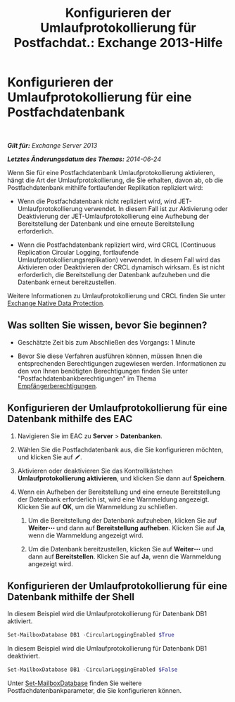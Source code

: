 ﻿---
title: 'Konfigurieren der Umlaufprotokollierung für Postfachdat.: Exchange 2013-Hilfe'
TOCTitle: Konfigurieren der Umlaufprotokollierung für eine Postfachdatenbank
ms:assetid: 29cbd7cd-382b-4e0d-8368-2e49e75df2fc
ms:mtpsurl: https://technet.microsoft.com/de-de/library/Dn756374(v=EXCHG.150)
ms:contentKeyID: 62524851
ms.date: 04/24/2018
mtps_version: v=EXCHG.150
ms.translationtype: HT
---

# Konfigurieren der Umlaufprotokollierung für eine Postfachdatenbank

 

_**Gilt für:** Exchange Server 2013_

_**Letztes Änderungsdatum des Themas:** 2014-06-24_

Wenn Sie für eine Postfachdatenbank Umlaufprotokollierung aktivieren, hängt die Art der Umlaufprotokollierung, die Sie erhalten, davon ab, ob die Postfachdatenbank mithilfe fortlaufender Replikation repliziert wird:

  - Wenn die Postfachdatenbank nicht repliziert wird, wird JET-Umlaufprotokollierung verwendet. In diesem Fall ist zur Aktivierung oder Deaktivierung der JET-Umlaufprotokollierung eine Aufhebung der Bereitstellung der Datenbank und eine erneute Bereitstellung erforderlich.

  - Wenn die Postfachdatenbank repliziert wird, wird CRCL (Continuous Replication Circular Logging, fortlaufende Umlaufprotokollierungsreplikation) verwendet. In diesem Fall wird das Aktivieren oder Deaktivieren der CRCL dynamisch wirksam. Es ist nicht erforderlich, die Bereitstellung der Datenbank aufzuheben und die Datenbank erneut bereitzustellen.

Weitere Informationen zu Umlaufprotokollierung und CRCL finden Sie unter [Exchange Native Data Protection](backup-restore-and-disaster-recovery-exchange-2013-help.md).

## Was sollten Sie wissen, bevor Sie beginnen?

  - Geschätzte Zeit bis zum Abschließen des Vorgangs: 1 Minute

  - Bevor Sie diese Verfahren ausführen können, müssen Ihnen die entsprechenden Berechtigungen zugewiesen werden. Informationen zu den von Ihnen benötigten Berechtigungen finden Sie unter "Postfachdatenbankberechtigungen" im Thema [Empfängerberechtigungen](recipients-permissions-exchange-2013-help.md).

## Konfigurieren der Umlaufprotokollierung für eine Datenbank mithilfe des EAC

1.  Navigieren Sie im EAC zu **Server** \> **Datenbanken**.

2.  Wählen Sie die Postfachdatenbank aus, die Sie konfigurieren möchten, und klicken Sie auf ![Bearbeitungssymbol](images/Bb124582.6f53ccb2-1f13-4c02-bea0-30690e6ea71d(EXCHG.150).gif "Bearbeitungssymbol").

3.  Aktivieren oder deaktivieren Sie das Kontrollkästchen **Umlaufprotokollierung aktivieren**, und klicken Sie dann auf **Speichern**.

4.  Wenn ein Aufheben der Bereitstellung und eine erneute Bereitstellung der Datenbank erforderlich ist, wird eine Warnmeldung angezeigt. Klicken Sie auf **OK**, um die Warnmeldung zu schließen.
    
    1.  Um die Bereitstellung der Datenbank aufzuheben, klicken Sie auf **Weiter**![Weitere Optionen (Symbol)](images/JJ150550.5381819e-3b21-4873-8714-e9b956290b28(EXCHG.150).gif "Weitere Optionen (Symbol)") und dann auf **Bereitstellung aufheben**. Klicken Sie auf **Ja**, wenn die Warnmeldung angezeigt wird.
    
    2.  Um die Datenbank bereitzustellen, klicken Sie auf **Weiter**![Weitere Optionen (Symbol)](images/JJ150550.5381819e-3b21-4873-8714-e9b956290b28(EXCHG.150).gif "Weitere Optionen (Symbol)") und dann auf **Bereitstellen**. Klicken Sie auf **Ja**, wenn die Warnmeldung angezeigt wird.

## Konfigurieren der Umlaufprotokollierung für eine Datenbank mithilfe der Shell

In diesem Beispiel wird die Umlaufprotokollierung für Datenbank DB1 aktiviert.

```powershell
Set-MailboxDatabase DB1 -CircularLoggingEnabled $True
```

In diesem Beispiel wird die Umlaufprotokollierung für Datenbank DB1 deaktiviert.

```powershell
Set-MailboxDatabase DB1 -CircularLoggingEnabled $False
```

Unter [Set-MailboxDatabase](https://technet.microsoft.com/de-de/library/bb123971\(v=exchg.150\)) finden Sie weitere Postfachdatenbankparameter, die Sie konfigurieren können.

